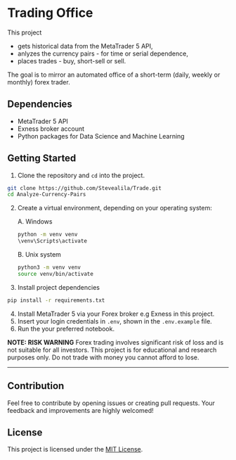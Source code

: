 # Trading Office

This project

- gets historical data from the MetaTrader 5 API, 
- anlyzes the currency pairs - for time or serial dependence,
- places trades - buy, short-sell or sell.

The goal is to mirror an automated office of a short-term (daily, weekly or monthly) forex trader. 

## Dependencies

- MetaTrader 5 API
- Exness broker account
- Python packages for Data Science and Machine Learning 

## Getting Started

1. Clone the repository and `cd` into the project.

```bash
git clone https://github.com/Stevealila/Trade.git
cd Analyze-Currency-Pairs
```

2. Create a virtual environment, depending on your operating system:

   A. Windows

   ```bash
   python -m venv venv
   \venv\Scripts\activate
   ```

   B. Unix system

   ```bash
   python3 -m venv venv
   source venv/bin/activate
   ```

3. Install project dependencies

```bash
pip install -r requirements.txt
```

4. Install MetaTrader 5 via your Forex broker e.g Exness in this project.
5. Insert your login credentials in `.env`, shown in the `.env.example` file. 
6. Run the your preferred notebook.


**NOTE: RISK WARNING** Forex trading involves significant risk of loss and is not suitable for all investors. This project is for educational and research purposes only. Do not trade with money you cannot afford to lose.

---

## Contribution

Feel free to contribute by opening issues or creating pull requests. Your feedback and improvements are highly welcomed!
## License

This project is licensed under the [MIT License](LICENSE).

